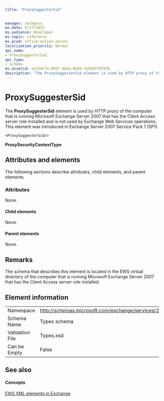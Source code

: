 ```yaml
---
title: "ProxySuggesterSid"
 
 
manager: sethgros
ms.date: 9/17/2015
ms.audience: Developer
ms.topic: reference
ms.prod: office-online-server
localization_priority: Normal
api_name:
- ProxySuggesterSid
api_type:
- schema
ms.assetid: e1229cf4-8957-4b4a-8b9d-3e956ff9fd7b
description: "The ProxySuggesterSid element is used by HTTP proxy of the computer that is running Microsoft Exchange Server 2007 that has the Client Access server role installed and is not used by Exchange Web Services operations. This element was introduced in Exchange Server 2007 Service Pack 1 (SP1)."
---
```


# ProxySuggesterSid

The **ProxySuggesterSid** element is used by HTTP proxy of the computer that is running Microsoft Exchange Server 2007 that has the Client Access server role installed and is not used by Exchange Web Services operations. This element was introduced in Exchange Server 2007 Service Pack 1 (SP1). 
  
```
<ProxySuggesterSid/>
```

 **ProxySecurityContextType**
## Attributes and elements

The following sections describe attributes, child elements, and parent elements.
  
### Attributes

None.
  
#### Child elements

None.
  
#### Parent elements

None.
  
## Remarks

The schema that describes this element is located in the EWS virtual directory of the computer that is running Microsoft Exchange Server 2007 that has the Client Access server role installed.
  
## Element information

|||
|:-----|:-----|
|Namespace  <br/> |http://schemas.microsoft.com/exchange/services/2006/types  <br/> |
|Schema Name  <br/> |Types schema  <br/> |
|Validation File  <br/> |Types.xsd  <br/> |
|Can be Empty  <br/> |False  <br/> |
   
## See also

#### Concepts

[EWS XML elements in Exchange](ews-xml-elements-in-exchange.md)

